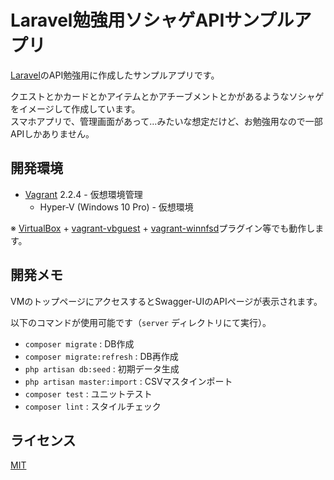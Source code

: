 # Laravel勉強用ソシャゲAPIサンプルアプリ
[Laravel](http://laravel.jp/)のAPI勉強用に作成したサンプルアプリです。

クエストとかカードとかアイテムとかアチーブメントとかがあるようなソシャゲをイメージして作成しています。  
スマホアプリで、管理画面があって…みたいな想定だけど、お勉強用なので一部APIしかありません。

## 開発環境
* [Vagrant](https://www.vagrantup.com/) 2.2.4 - 仮想環境管理
    * Hyper-V (Windows 10 Pro) - 仮想環境

※ [VirtualBox](https://www.virtualbox.org/) + [vagrant-vbguest](https://github.com/dotless-de/vagrant-vbguest) + [vagrant-winnfsd](https://github.com/winnfsd/vagrant-winnfsd)プラグイン等でも動作します。

## 開発メモ
VMのトップページにアクセスするとSwagger-UIのAPIページが表示されます。

以下のコマンドが使用可能です（`server` ディレクトリにて実行）。

* `composer migrate` : DB作成
* `composer migrate:refresh` : DB再作成
* `php artisan db:seed` : 初期データ生成
* `php artisan master:import` : CSVマスタインポート
* `composer test` : ユニットテスト
* `composer lint` : スタイルチェック

## ライセンス
[MIT](https://github.com/ktanakaj/social-game-api-example/blob/master/LICENSE)
